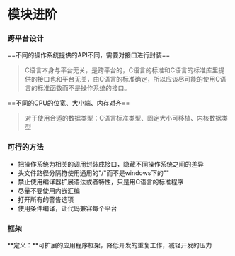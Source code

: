 # 模块进阶



### 跨平台设计

==不同的操作系统提供的API不同，需要对接口进行封装==

> C语言本身与平台无关，是跨平台的，C语言的标准和C语言的标准库里提供的接口也和平台无关，由C语言的标准确定，所以应该尽可能的使用C语言的标准函数而不是操作系统的接口。

==不同的CPU的位宽、大小端、内存对齐==

> 对于使用合适的数据类型：C语言标准类型、固定大小可移植、内核数据类型





### 可行的方法

+ 把操作系统为相关的调用封装成接口，隐藏不同操作系统之间的差异
+ 头文件路径分隔符使用通用的"/"而不是windows下的"\"
+ 禁止使用编译器扩展语法或者特性，只是用C语言的标准程序
+ 尽量不要使用内嵌汇编
+ 打开所有的警告选项
+ 使用条件编译，让代码兼容每个平台



### 框架

**定义：**可扩展的应用程序框架，降低开发的重复工作，减轻开发的压力